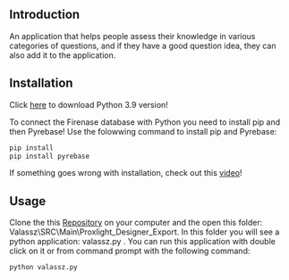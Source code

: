 ## Introduction
An application that helps people assess their knowledge in various categories of questions, and if they have a good question idea, they can also add it to the application.

## Installation
Click [here](https://www.python.org/downloads/) to download Python 3.9 version!

To connect the Firenase database with Python you need to install pip and then Pyrebase!
Use the folowwing command to install pip and Pyrebase:
```bash
pip install
pip install pyrebase
```
If something goes wrong with installation, check out this [video](https://www.youtube.com/watch?v=eGCC3Se6QUE&ab_channel=Codenza)!

## Usage
Clone the this [Repository](https://github.com/Jozsyy/Valassz) on your computer and the open this folder: Valassz\SRC\Main\Proxlight_Designer_Export.
In this folder you will see a python application: valassz.py .
You can run this application with double click on it or from command prompt with the following command:
```bash
python valassz.py
```

